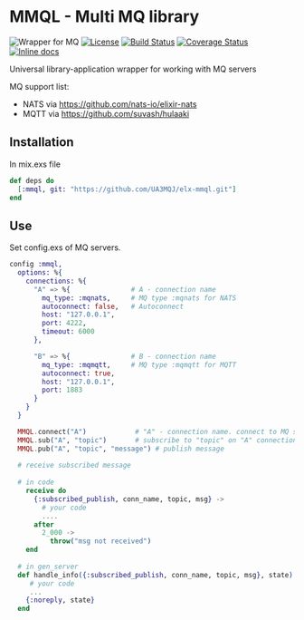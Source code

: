 # MMQL - Multi MQ library
![Wrapper for MQ](http://b.repl.ca/v1/Wrapper_for-MQ-blue.png)
[![License](https://img.shields.io/badge/License-Apache%202.0-blue.svg)](https://opensource.org/licenses/Apache-2.0)
[![Build Status](https://travis-ci.org/UA3MQJ/elx_mmql.svg?branch=master)](https://travis-ci.org/UA3MQJ/elx_mmql?branch=master)
[![Coverage Status](https://coveralls.io/repos/github/UA3MQJ/elx_mmql/badge.svg?branch=master)](https://coveralls.io/github/UA3MQJ/elx_mmql?branch=master)
[![Inline docs](http://inch-ci.org/github/UA3MQJ/elx_mmql.svg?branch=master)](http://inch-ci.org/github/UA3MQJ/elx_mmql?branch=master)

Universal library-application wrapper for working with MQ servers

MQ support list:
 * NATS via https://github.com/nats-io/elixir-nats
 * MQTT via https://github.com/suvash/hulaaki

## Installation
In mix.exs file
```elixir
def deps do
  [:mmql, git: "https://github.com/UA3MQJ/elx-mmql.git"]
end
```

## Use
Set config.exs of MQ servers.

```elixir
config :mmql,
  options: %{
    connections: %{
      "A" => %{               # A - connection name
        mq_type: :mqnats,     # MQ type :mqnats for NATS
        autoconnect: false,   # Autoconnect 
        host: "127.0.0.1",
        port: 4222,
        timeout: 6000
      },

      "B" => %{               # B - connection name
        mq_type: :mqmqtt,     # MQ type :mqmqtt for MQTT
        autoconnect: true,
        host: "127.0.0.1",
        port: 1883
      }
    }
  }
```

```elixir
  MMQL.connect("A")            # "A" - connection name. connect to MQ server (no need if autoconnect is true)
  MMQL.sub("A", "topic")       # subscribe to "topic" on "A" connection
  MMQL.pub("A", "topic", "message") # publish message
  
  # receive subscribed message
  
  # in code
    receive do
      {:subscribed_publish, conn_name, topic, msg} ->
        # your code
        ....
      after
        2_000 ->
          throw("msg not received")
    end
    
  # in gen_server
  def handle_info({:subscribed_publish, conn_name, topic, msg}, state) do
     # your code
     ...
    {:noreply, state}
  end
```

